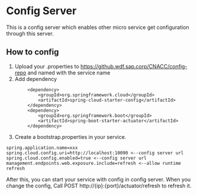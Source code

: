 # Config Server
This is a config server which enables other micro service get configuration through this server.
## How to config
1. Upload your .properties to https://github.wdf.sap.corp/CNACC/config-repo and named with the service name
2. Add dependency 

```
        <dependency>
            <groupId>org.springframework.cloud</groupId>
            <artifactId>spring-cloud-starter-config</artifactId>
        </dependency>
        <dependency>
            <groupId>org.springframework.boot</groupId>
            <artifactId>spring-boot-starter-actuator</artifactId>
        </dependency>
```
3. Create a bootstrap.properties in your service.
```
spring.application.name=xxx
spring.cloud.config.uri=http://localhost:10090 <--config server url
spring.cloud.config.enabled=true <--config server url
management.endpoints.web.exposure.include=refresh <--allow runtime refresh
```
After this, you can start your service with config in config server. 
When you change the config, Call POST http://{ip}:{port}/actuator/refresh to refresh it.
